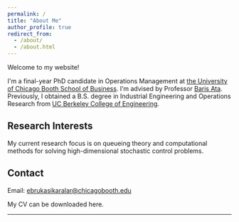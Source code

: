 ```yaml
---
permalink: /
title: "About Me"
author_profile: true
redirect_from: 
  - /about/
  - /about.html
---
```


Welcome to my website! 

I'm a final-year PhD candidate in Operations Management at [the University of Chicago Booth School of Business](https://www.chicagobooth.edu/). I’m advised by Professor [Baris Ata](https://www.chicagobooth.edu/faculty/directory/a/baris-ata). Previously, I obtained a B.S. degree in Industrial Engineering and Operations Research from [UC Berkeley College of Engineering](https://ieor.berkeley.edu/).


Research Interests
------------------
My current research focus is on queueing theory and computational methods for solving high-dimensional stochastic control problems.

Contact
------------------
Email: ebrukasikaralar@chicagobooth.edu


My CV can be downloaded here.

---
